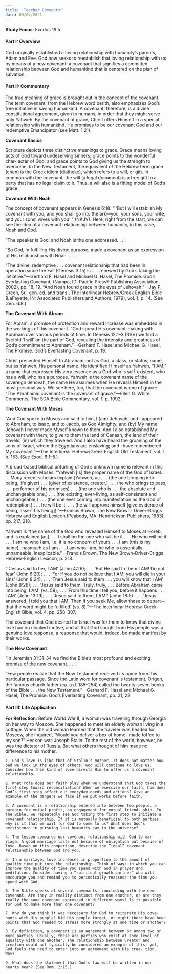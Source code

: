 ```yaml
---
title: 'Teacher Comments'
date: 09/04/2021
---
```


**Study Focus**: Exodus 19:5

#### Part I: Overview

God originally established a loving relationship with humanity’s parents, Adam and Eve. God now seeks to reestablish that loving relationship with us by means of a new covenant: a covenant that signifies a committed relationship between God and humankind that is centered on the plan of salvation.

#### Part II: Commentary

The true meaning of grace is brought out in the concept of the covenant. The term covenant, from the Hebrew word berith, also emphasizes God’s free initiative in saving humankind. A covenant, therefore, is a divine constitutional agreement, given to humans, in order that they might serve only Yahweh. By the covenant of grace, Christ offers Himself in a special relationship with humankind. He promises to be our covenant God and our redemptive Emancipator (see Matt. 1:21).

**Covenant Basics**

Scripture depicts three distinctive meanings to grace. Grace means loving acts of God toward undeserving sinners; grace points to the wonderful char- acter of God; and grace points to God giving us the strength to overcome. In the New Testament, the equivalent of the Hebrew term grace (chen) is the Greek idiom (diatheke), which refers to a will, or gift. In common with the covenant, the will (a legal document) is a free gift to a party that has no legal claim to it. Thus, a will also is a fitting model of God’s grace.

**Covenant With Noah**

The concept of covenant appears in Genesis 6:18. “ ‘But I will establish My covenant with you; and you shall go into the ark—you, your sons, your wife, and your sons’ wives with you’ ” (NKJV). Here, right from the start, we can see the idea of a covenant relationship between humanity, in this case, Noah and God.

“The speaker is God, and Noah is the one addressed. . . .

“So God, in fulfilling His divine purpose, made a covenant as an expression of His relationship with Noah. . . .

“The divine, redemptive . . . covenant relationship that had been in operation since the Fall (Genesis 3:15) is . . . renewed by God’s taking the initiative.”—Gerhard F. Hasel and Michael G. Hasel, The Promise: God’s Everlasting Covenant, (Nampa, ID: Pacific Press® Publishing Association, 2002), pp. 18, 19. “And Noah found grace in the eyes of Jehovah.”—Jay P. Green, Sr., gen. ed. and trans., The Interlinear Hebrew/Greek English Bible (LaFayette, IN: Associated Publishers and Authors, 1979), vol. 1, p. 14. (See Gen. 6:8.)

**The Covenant With Abram**

For Abram, a promise of protection and reward increase was embedded in the workings of this covenant. “God spread His covenant-making with Abraham over various periods of time. In Genesis 12:1–3 (RSV) we find a fivefold ‘I will’ on the part of God, revealing the intensity and greatness of God’s commitment to Abraham.”—Gerhard F. Hasel and Michael G. Hasel, The Promise: God’s Everlasting Covenant, p. 19.

Christ presented Himself to Abraham, not as God, a class, or status, name, but as Yahweh, His personal name. He identified Himself as Yahweh, “I AM,” a name that expressed His very essence as a God who is self-existent, who has a will, who has a purpose. Yahweh is the covenant name of the sovereign Jehovah, the name He assumes when He reveals Himself in the most personal way. We see here, too, that the covenant is one of grace: “The Abrahamic covenant is the covenant of grace.”—Ellen G. White Comments, The SDA Bible Commentary, vol. 1, p. 1092.

**The Covenant With Moses**

“And God spoke to Moses and said to him, I (am) Jehovah; and I appeared to Abraham, to Isaac, and to Jacob, as God Almighty, and (by) My name Jehovah I never made Myself known to them. And I also established My covenant with them, to give to them the land of Canaan, the land of their travels, (in) which they traveled. And I also have heard the groaning of the sons of Israel, whom the Egyptians are enslaving; and I have remembered My covenant.”—The Interlinear Hebrew/Greek English Old Testament, vol. 1, p. 153. (See Exod. 6:1–5.)

A broad-based biblical unfurling of God’s unknown name is relevant in this discussion with Moses: “Yahweh [is] the proper name of the God of Israel. . . . Many recent scholars explain [Yahweh] as . . . (the one bringing into being, life giver) . . . (giver of existence, creator,) . . . (he who brings to pass, . . . performer of his promises) . . . (the one who is . . . the absolute and unchangeable one,) . . . (the existing, ever-living, as self-consistent and unchangeable,) . . . (the one ever coming into manifestation as the God of redemption,) . . . he will be it, . . . (he will approve himself [give evidence of being, assert his being]).”—Francis Brown, The New Brown- Driver-Briggs Hebrew and English Lexicon (Peabody, MA: Hendrickson Publishers, 1983), pp. 217, 218.

Yahweh is “the name of the God who revealed Himself to Moses at Horeb, and is explained [as] . . . I shall be the one who will be it . . . He who will be it . . . I am he who I am, i.e. it is no concern of yours . . . I am (this is my name), inasmuch as I am . . . I am who I am, he who is essentially unnameable, inexplicable.”—Francis Brown, The New Brown-Driver-Briggs Hebrew-English Lexicon, p. 218.

“ ‘Jesus said to her, I AM’ (John 4:26); . . . ‘But He said to them I AM! Do not fear’ (John 6:20); . . . ‘For if you do not believe that I AM, you will die in your sins’ (John 8:24); . . . ‘Then Jesus said to them . . . you will know that I AM’ (John 8:28); . . . ‘Jesus said to them, Truly, truly, . . . Before Abraham came into being, I AM’ (vs. 58); . . . ‘From this time I tell you, before it happens . . . I AM’ (John 13:19); . . . ‘Jesus said to them, I AM!’ (John 18:5). . . . ‘Jesus answered, I told you that I AM. Then if you seek Me, allow these to depart—that the word might be fulfilled’ (vs. 8).”—The Interlinear Hebrew-Greek-English Bible, vol. 4, pp. 258–307.

The covenant that God desired for Israel was for them to know that divine love had no cloaked motive, and all that God sought from His people was a genuine love response, a response that would, indeed, be made manifest by their works.

**The New Covenant**

“In Jeremiah 31:31–34 we find the Bible’s most profound and exciting promise of the new covenant. . . .

“Few people realize that the New Testament received its name from this particular passage. Since the Latin word for covenant is testament, Origen, the famous church father (ca. a.d. 185–254) called the twenty-seven books of the Bible . . . the New Testament.”—Gerhard F. Hasel and Michael G. Hasel, The Promise: God’s Everlasting Covenant, pp. 21, 22.

#### Part III: Life Application

**For Reflection**: Before World War II, a woman was traveling through Georgia on her way to Moscow. She happened to meet an elderly woman living in a cottage. When the old woman learned that the traveler was headed for Moscow, she inquired, “Would you deliver a box of home- made toffee to my son?” Her son was Joseph Stalin. To the rest of the world, however, he was the dictator of Russia. But what others thought of him made no difference to his mother.

`1. God’s love is like that of Stalin’s mother. It does not matter how bad we look in the eyes of others; God will continue to love us. Consider how this kind of love directs Him to offer us a covenant relationship.`

`2. What role does our faith play when we understand that God takes the first step toward reconciliation? When we exercise our faith, how does God’s first step affect our everyday deeds and actions? Give an example of the dangers we face if we put works before faith.`

`3. A covenant is a relationship entered into between two people, a bargain for mutual profit, an engagement for mutual friend- ship. In the Bible, we repeatedly see God taking the first step to initiate a covenant relationship. If it is mutually beneficial to both parties, why is it that we wait for God to come to us? What does God’s persistence in pursuing lost humanity say to the universe?`

`4. The lesson compares our covenant relationship with God to mar- riage. A good marriage lasts not because of obligation but because of love. Based on this comparison, describe the “ideal” covenant relationship between God and you.`

`5. In a marriage, love increases in proportion to the amount of quality time put into the relationship. Think of ways in which you can improve the quality of time you spend with God in prayer and meditation. Consider having a “spiritual-growth partner” who will encourage you and remind you to periodically reassess the time you spend with God.`

`6. The Bible speaks of several covenants, concluding with the new covenant. Are they in reality distinct from one another, or are they really the same covenant expressed in different ways? Is it possible for God to make more than one covenant?`

`7. Why do you think it was necessary for God to reiterate His cove- nants with His people? Did His people forget, or might there have been points that God needed to stress more strongly at one time or another?`

`8. By definition, a covenant is an agreement between or among two or more parties. Usually, these are parties who exist at some level of equality with one another. The relationship between Creator and creation would not typically be considered an example of this; yet, God feels the need to enter into an agreement with His crea- tion. Why?`

`9. What does the statement that God’s law will be written in our hearts mean? (See Rom. 2:15.)`
